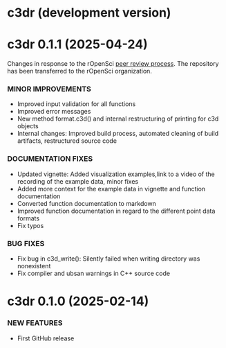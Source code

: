 c3dr (development version)
===========================



c3dr 0.1.1 (2025-04-24)
========================

Changes in response to the rOpenSci [peer review process](https://github.com/ropensci/software-review/issues/686).
The repository has been transferred to the rOpenSci organization.

### MINOR IMPROVEMENTS

  * Improved input validation for all functions
  * Improved error messages
  * New method format.c3d() and internal restructuring of printing for c3d objects
  * Internal changes: Improved build process, automated cleaning of build artifacts, restructured source code

### DOCUMENTATION FIXES

  * Updated vignette: Added visualization examples,link to a video of the recording of the example data, minor fixes
  * Added more context for the example data in vignette and function documentation
  * Converted function documentation to markdown
  * Improved function documentation in regard to the different point data formats
  * Fix typos

### BUG FIXES
  
  * Fix bug in c3d_write(): Silently failed when writing directory was nonexistent
  * Fix compiler and ubsan warnings in C++ source code

c3dr 0.1.0 (2025-02-14)
========================

### NEW FEATURES

  * First GitHub release


